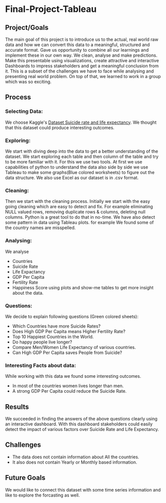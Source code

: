 # Final-Project-Tableau

## Project/Goals
The main goal of this project is to introduce us to the actual, real world raw data and how we can convert this data to a meaningful, structured and accurate format. Gave us opportunity to combine all our learnings and implement these in our own way. We clean, analyse and make predictions.
Make this presentable using visualizations, create attractive and interactive Dashboards to impress stakeholders and get a meaningful conclusion from it. This is a subset of the challenges we have to face while analysing and presenting real world problem. On top of that, we learned to work in a group which was so exciting.

## Process
### Selecting Data: 
We choose Kaggle's [Dataset Suicide rate and life expectancy](https://www.kaggle.com/datasets/marshuu/suicide-rate-and-life-expectancy). We thought that this dataset could produce interesting outcomes.
### Exploring: 
We start with diving deep into the data to get a better understanding of the dataset. We start exploring each table and then column of the table and try to be more familiar with it. For this we use two tools. At first we use capabilities of python to understand the data also side by side we use Tableau to make some graphs(Blue colored worksheets) to figure out the data structure. We also use Excel as our dataset is in .csv format.
### Cleaning:
Then we start with the cleaning process. Initially we start with the easy going cleaning which are easy to detect and fix. For example eliminating NULL valued rows, removing duplicate rows & columns, deleting null columns. Python is a great tool to do that in no-time. We have also detect some pattern in data using Tableau plots. for example We found some of the country names are misspelled.
### Analysing:
We analyse 
  - Countries 
  - Suicide Rate
  - Life Expactancy
  - GDP Per Capita
  - Fertility Rate
  - Happiness Score
  using plots and show-me tables to get more insight about the data.
### Questions:
We decide to explain following questions (Green colored sheets):
 - Which Countries have more Suicide Rates?
 - Does High GDP Per Capita means Higher Fertility Rate?
 - Top 10 Happiest Countries in the World.
 - Do happy people live longer?
 - Compare Men/Women Life Expectancy of various countries.
 - Can High GDP Per Capita saves People from Suicide?
### Interesting Facts about data:
While working with this data we found some interesting outcomes.
- In most of the countries women lives longer than men.
- A strong GDP Per Capita could reduce the Suicide Rate.

## Results
We succeeded in finding the answers of the above questions clearly using an interactive dashboard. With this dashboard stakeholders could easily detect the impact of various factors over Suicide Rate and Life Expectancy.

## Challenges 
- The data does not contain information about All the countries.
- It also does not contain Yearly or Monthly based information.

## Future Goals
We would like to connect this dataset with some time series information and like to explore the forcasting as well.
